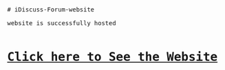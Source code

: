 <pre>
# iDiscuss-Forum-website

website is successfully hosted 

<h1><a href="https://hardie0512.github.io/iDiscuss_Forum-website/" target="_blank">Click here to See the Website</a></h1>
</pre>

